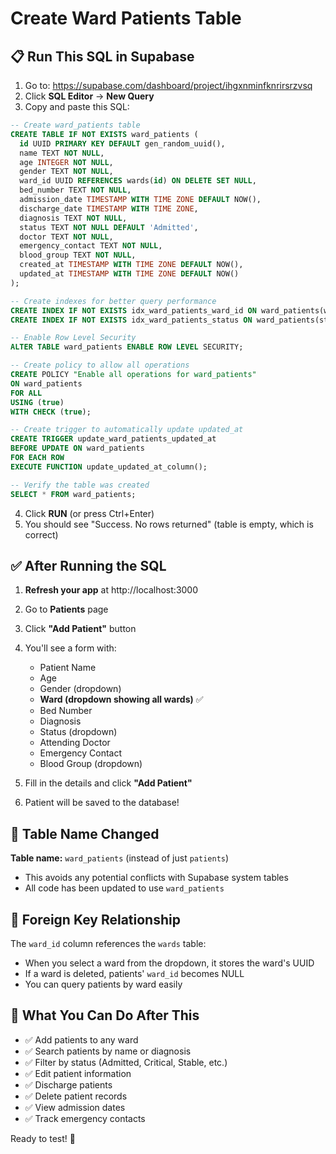# Create Ward Patients Table

## 📋 Run This SQL in Supabase

1. Go to: https://supabase.com/dashboard/project/ihgxnminfknrirsrzvsq
2. Click **SQL Editor** → **New Query**
3. Copy and paste this SQL:

```sql
-- Create ward_patients table
CREATE TABLE IF NOT EXISTS ward_patients (
  id UUID PRIMARY KEY DEFAULT gen_random_uuid(),
  name TEXT NOT NULL,
  age INTEGER NOT NULL,
  gender TEXT NOT NULL,
  ward_id UUID REFERENCES wards(id) ON DELETE SET NULL,
  bed_number TEXT NOT NULL,
  admission_date TIMESTAMP WITH TIME ZONE DEFAULT NOW(),
  discharge_date TIMESTAMP WITH TIME ZONE,
  diagnosis TEXT NOT NULL,
  status TEXT NOT NULL DEFAULT 'Admitted',
  doctor TEXT NOT NULL,
  emergency_contact TEXT NOT NULL,
  blood_group TEXT NOT NULL,
  created_at TIMESTAMP WITH TIME ZONE DEFAULT NOW(),
  updated_at TIMESTAMP WITH TIME ZONE DEFAULT NOW()
);

-- Create indexes for better query performance
CREATE INDEX IF NOT EXISTS idx_ward_patients_ward_id ON ward_patients(ward_id);
CREATE INDEX IF NOT EXISTS idx_ward_patients_status ON ward_patients(status);

-- Enable Row Level Security
ALTER TABLE ward_patients ENABLE ROW LEVEL SECURITY;

-- Create policy to allow all operations
CREATE POLICY "Enable all operations for ward_patients" 
ON ward_patients 
FOR ALL 
USING (true) 
WITH CHECK (true);

-- Create trigger to automatically update updated_at
CREATE TRIGGER update_ward_patients_updated_at 
BEFORE UPDATE ON ward_patients
FOR EACH ROW 
EXECUTE FUNCTION update_updated_at_column();

-- Verify the table was created
SELECT * FROM ward_patients;
```

4. Click **RUN** (or press Ctrl+Enter)
5. You should see "Success. No rows returned" (table is empty, which is correct)

## ✅ After Running the SQL

1. **Refresh your app** at http://localhost:3000
2. Go to **Patients** page
3. Click **"Add Patient"** button
4. You'll see a form with:
   - Patient Name
   - Age
   - Gender (dropdown)
   - **Ward (dropdown showing all wards)** ✅
   - Bed Number
   - Diagnosis
   - Status (dropdown)
   - Attending Doctor
   - Emergency Contact
   - Blood Group (dropdown)

5. Fill in the details and click **"Add Patient"**
6. Patient will be saved to the database!

## 📝 Table Name Changed

**Table name:** `ward_patients` (instead of just `patients`)
- This avoids any potential conflicts with Supabase system tables
- All code has been updated to use `ward_patients`

## 🔗 Foreign Key Relationship

The `ward_id` column references the `wards` table:
- When you select a ward from the dropdown, it stores the ward's UUID
- If a ward is deleted, patients' `ward_id` becomes NULL
- You can query patients by ward easily

## 🎯 What You Can Do After This

- ✅ Add patients to any ward
- ✅ Search patients by name or diagnosis
- ✅ Filter by status (Admitted, Critical, Stable, etc.)
- ✅ Edit patient information
- ✅ Discharge patients
- ✅ Delete patient records
- ✅ View admission dates
- ✅ Track emergency contacts

Ready to test! 🏥
